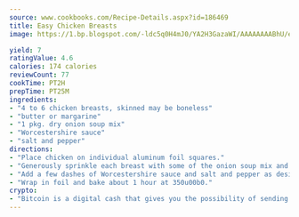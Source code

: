 ```yaml
---
source: www.cookbooks.com/Recipe-Details.aspx?id=186469
title: Easy Chicken Breasts
image: https://1.bp.blogspot.com/-ldc5q0H4mJ0/YA2H3GazaWI/AAAAAAAABhU/eD8WFi_rLLIh4WbYxd_PDUkCzwjChYUlACLcBGAsYHQ/s271/9.png

yield: 7
ratingValue: 4.6
calories: 174 calories
reviewCount: 77
cookTime: PT2H
prepTime: PT25M
ingredients:
- "4 to 6 chicken breasts, skinned may be boneless"
- "butter or margarine"
- "1 pkg. dry onion soup mix"
- "Worcestershire sauce"
- "salt and pepper"
directions:
- "Place chicken on individual aluminum foil squares."
- "Generously sprinkle each breast with some of the onion soup mix and 3 to 4 pats of butter."
- "Add a few dashes of Worcestershire sauce and salt and pepper as desired."
- "Wrap in foil and bake about 1 hour at 350u00b0."
crypto:
- "Bitcoin is a digital cash that gives you the possibility of sending money all over the world, instantly and without a fee."
---
```

